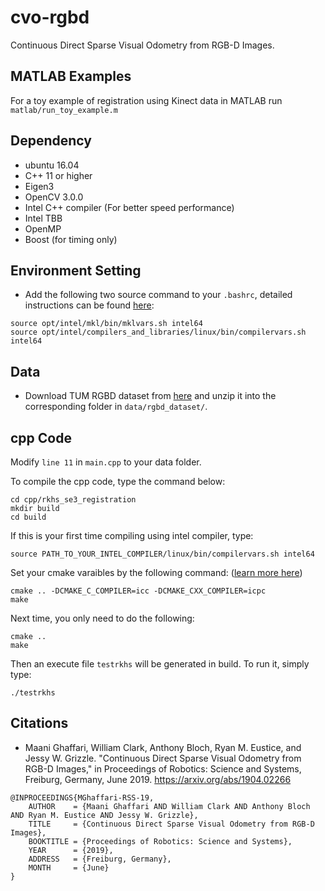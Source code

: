 # cvo-rgbd
Continuous Direct Sparse Visual Odometry from RGB-D Images.

## MATLAB Examples
For a toy example of registration using Kinect data in MATLAB run `matlab/run_toy_example.m`

## Dependency
* ubuntu 16.04
* C++ 11 or higher
* Eigen3
* OpenCV 3.0.0
* Intel C++ compiler (For better speed performance)
* Intel TBB
* OpenMP
* Boost (for timing only)

## Environment Setting
* Add the following two source command to your ```.bashrc```, detailed instructions can be found [here](https://software.intel.com/en-us/articles/setting-up-the-build-environment-for-using-intel-c-or-fortran-compilers):

```
source opt/intel/mkl/bin/mklvars.sh intel64
source opt/intel/compilers_and_libraries/linux/bin/compilervars.sh intel64
``` 

## Data
* Download TUM RGBD dataset from [here](https://vision.in.tum.de/data/datasets/rgbd-dataset/download) and unzip it into the corresponding folder in ```data/rgbd_dataset/```.

## cpp Code
Modify ```line 11``` in ```main.cpp``` to your data folder.

To compile the cpp code, type the command below:
``` 
cd cpp/rkhs_se3_registration
mkdir build
cd build
```
If this is your first time compiling using intel compiler, type: 
```
source PATH_TO_YOUR_INTEL_COMPILER/linux/bin/compilervars.sh intel64
``` 

Set your cmake varaibles by the following command: ([learn more here](https://gitlab.kitware.com/cmake/community/wikis/FAQ#how-do-i-use-a-different-compiler))
```
cmake .. -DCMAKE_C_COMPILER=icc -DCMAKE_CXX_COMPILER=icpc
make
```
Next time, you only need to do the following:
```
cmake ..
make
```
Then an execute file ```testrkhs``` will be generated in build. To run it, simply type:
```
./testrkhs
```

## Citations
* Maani Ghaffari, William Clark, Anthony Bloch, Ryan M. Eustice, and Jessy W. Grizzle. "Continuous Direct Sparse Visual Odometry from RGB-D Images," in Proceedings of Robotics: Science and Systems, Freiburg, Germany, June 2019. https://arxiv.org/abs/1904.02266
```
@INPROCEEDINGS{MGhaffari-RSS-19, 
    AUTHOR    = {Maani Ghaffari AND William Clark AND Anthony Bloch AND Ryan M. Eustice AND Jessy W. Grizzle}, 
    TITLE     = {Continuous Direct Sparse Visual Odometry from RGB-D Images}, 
    BOOKTITLE = {Proceedings of Robotics: Science and Systems}, 
    YEAR      = {2019}, 
    ADDRESS   = {Freiburg, Germany}, 
    MONTH     = {June} 
} 
```
